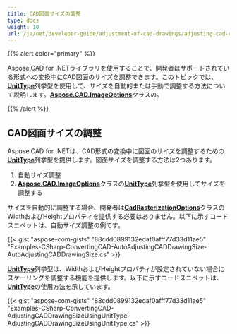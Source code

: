```yaml
---
title: CAD図面サイズの調整
type: docs
weight: 10
url: /ja/net/developer-guide/adjustment-of-cad-drawings/adjusting-cad-drawing-size/
---
```


{{% alert color="primary" %}}

Aspose.CAD for .NETライブラリを使用することで、開発者はサポートされている形式への変換中にCAD図面のサイズを調整できます。このトピックでは、[**UnitType**](https://reference.aspose.com/cad/net/aspose.cad.imageoptions/unittype)列挙型を使用して、サイズを自動的または手動で調整する方法について説明します。[**Aspose.CAD.ImageOptions**](https://reference.aspose.com/cad/net/aspose.cad.imageoptions)クラスの。

{{% /alert %}}

## **CAD図面サイズの調整**

Aspose.CAD for .NETは、CAD形式の変換中に図面のサイズを調整するための[**UnitType**](https://reference.aspose.com/cad/net/aspose.cad.imageoptions/unittype)列挙型を提供します。図面サイズを調整する方法は2つあります。

1. 自動サイズ調整
1. [**Aspose.CAD.ImageOptions**](https://reference.aspose.com/cad/net/aspose.cad.imageoptions)クラスの[**UnitType**](https://reference.aspose.com/cad/net/aspose.cad.imageoptions/unittype)列挙型を使用してサイズを調整する

サイズを自動的に調整する場合、開発者は[**CadRasterizationOptions**](https://reference.aspose.com/cad/net/aspose.cad.imageoptions/cadrasterizationoptions/properties/index)クラスのWidthおよびHeightプロパティを提供する必要はありません。以下に示すコードスニペットは、自動サイズ調整の例です。

{{< gist "aspose-com-gists" "88cdd0899132edaf0afff77d33d11ae5" "Examples-CSharp-ConvertingCAD-AutoAdjustingCADDrawingSize-AutoAdjustingCADDrawingSize.cs" >}}

[**UnitType**](https://reference.aspose.com/cad/net/aspose.cad.imageoptions/unittype)列挙型は、WidthおよびHeightプロパティが設定されていない場合にスケーリングを調整する機能を提供します。以下に示すコードスニペットは、[**UnitType**](https://reference.aspose.com/cad/net/aspose.cad.imageoptions/unittype)の使用方法を示しています。

{{< gist "aspose-com-gists" "88cdd0899132edaf0afff77d33d11ae5" "Examples-CSharp-ConvertingCAD-AdjustingCADDrawingSizeUsingUnitType-AdjustingCADDrawingSizeUsingUnitType.cs" >}}

